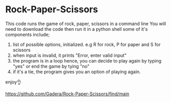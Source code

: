 # Rock-Paper-Scissors
 This code runs the game of rock, paper, scissors in a command line
 You will need to download the code then run it in a python shell 
 some of it's components include;
 1. list of possible options, initialized. e.g R for rock, P for paper and S for scissors
 2. when input is invalid, it prints "Error, enter valid input"
 3. the program is in a loop hence, you can decide to play again by typing "yes" or end the game by tying "no"
 4. if it's a tie, the program gives you an option of playing again.

enjoy👌

https://github.com/Gadera/Rock-Paper-Scissors/find/main




